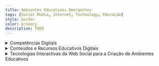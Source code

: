 ```yaml
---
title: Ambientes Educativos Emergentes
tags: [Social Media, Internet, Technology, Educação]
style: border
color: primary
description: TODO
---
```




<details>

<summary> Competências Digitais </summary>
<br>

<h4>A importância das competências digitais na educação</h4>
<br>
<p>
O documento destaca a crescente relevância das competências digitais na educação, essenciais para preparar cidadãos e profissionais para um mundo em que o digital desempenha um papel central. Argumenta que as escolas são o espaço ideal para desenvolver estas competências desde cedo, promovendo não apenas o domínio de ferramentas tecnológicas, mas também uma abordagem crítica e ética ao seu uso. 
O foco está na necessidade de capacitar professores e estudantes para utilizarem as tecnologias digitais de forma a enriquecer o processo educativo e promover uma aprendizagem inclusiva, inovadora e eficaz. Entre os desafios discutidos incluem-se a rápida evolução tecnológica, a necessidade de formação contínua para os professores e a adaptação das estratégias pedagógicas às necessidades dos estudantes. O documento sugere a adoção de referenciais de competências digitais, como o DigCompEdu, para orientar professores e alunos no uso crítico e inovador do digital.
</p>

<p>Pontos Principais:</p>
<ul>
    <li>
    <p>Definição e Relevância das Competências Digitais: A integração do digital em todas as áreas da vida, trabalho e educação requer que os cidadãos estejam preparados para serem críticos, criativos e colaborativos num mundo digital.</p>
    </li>
    <li>
    <p>Escola como Espaço de Capacitação: As escolas devem ser o local onde as competências digitais são introduzidas e desenvolvidas. Professores e estudantes precisam de habilidades que vão além do uso instrumental de tecnologias, incluindo análise crítica e inovação.</p>
    </li>
    <li>
    <p>Desafios para os Professores: Enfrentar a constante evolução tecnológica, integrar estratégias pedagógicas inovadoras e superar desigualdades no acesso às tecnologias por parte dos estudantes.</p>
    </li>
    <li>
    <p>DigCompEdu como Referencial: Este framework organiza as competências digitais docentes em seis áreas, promovendo a integração eficaz de tecnologias nos processos educativos. Ferramentas como o DigCompEdu CheckIn ajudam os professores a avaliar e melhorar as suas competências.</p>
    </li>
    <li>
    <p>Boas Práticas na Educação Digital: Encorajar o uso de ferramentas digitais para promover colaboração, criatividade e resolução de problemas, criando ecossistemas educativos eficazes.</p>
    </li>
    <li>
    <p>Adaptação às Necessidades dos Estudantes: Os professores devem ser flexíveis e sensíveis às realidades dos alunos, garantindo inclusão e acesso no uso das tecnologias.</p>
    </li>
</ul>

</details>

<details>

<summary> Conteúdos e Recursos Educativos Digitais </summary>
<br>
<h4>Integrando Tecnologias e Práticas Pedagógicas </h4>
<br>
<p>
O documento aborda a integração de tecnologias digitais nas práticas pedagógicas, destacando a importância de associar conteúdos educativos e ferramentas digitais para promover uma aprendizagem mais significativa e adaptada às necessidades do século XXI. A ideia central é que o uso de tecnologias não deve ser apenas suporte, mas um elemento ativo que transforma os processos de ensino e aprendizagem, promovendo metodologias ativas e construtivistas.

Enfatiza-se o papel do professor como mediador e guia, responsável por selecionar estratégias adequadas às necessidades dos alunos, avaliar criticamente os recursos disponíveis e fomentar a colaboração e a criação de conhecimento. O texto também explora a noção de "produtilizadores" ou "makers", indicando que professores e estudantes devem não só consumir recursos, mas também participar ativamente na produção de conteúdos digitais.
</p>

<ul>
  <li>
    <p>Integração de Tecnologias na Educação: O digital deve ser mais do que um suporte, transformando práticas pedagógicas e criando ambientes de aprendizagem enriquecidos.</p>
  </li>
  <li>
    <p>Papel do Professor: O docente é um mediador, responsável por guiar os alunos, selecionar estratégias, avaliar recursos digitais e criar experiências de aprendizagem colaborativa e crítica.</p>
  </li>
  <li>
    <p>Aprendizagem Ativa e Construtivista: Tecnologias devem fomentar o envolvimento dos estudantes na construção do conhecimento, ampliando a aprendizagem para além da sala de aula.</p>
  </li>
  <li>
    <p>Utilização Crítica de Recursos Digitais: Professores e alunos devem avaliar e validar os recursos digitais, garantindo qualidade e relevância pedagógica.</p>
  </li>
  <li>
    <p>Cultura Maker e Produtilizadores: Professores e estudantes devem participar ativamente na criação de conteúdos digitais, promovendo uma cultura participativa e colaborativa.</p>
  </li>
  <li>
    <p>Personalização da Aprendizagem: Recursos digitais devem permitir a personalização, adaptando-se ao ritmo, às necessidades e aos interesses dos alunos.</p>
  </li>
  <li>
    <p>Educação como Ecossistema Digital: A educação deve ser concebida como um ecossistema digital aberto, promovendo colaboração, conectividade e aprendizagem contínua.</p>
  </li>
</ul>

 <h4>Prós e Contras do Uso de Realidade Virtual na Sala de Aula</h4>
    <p>A realidade virtual (RV) é uma ferramenta inovadora que pode transformar a educação, oferecendo experiências imersivas e interativas. No entanto, o seu uso na sala de aula apresenta vantagens e desafios que devem ser cuidadosamente avaliados.</p>

 <li>
    <p>Prós</p>
    <ul>
      <li>
        <p>Experiências Imersivas e Engajantes: A RV permite aos alunos explorar ambientes inacessíveis no mundo real, como viagens ao passado ou simulações científicas. A interação imersiva aumenta a motivação e o interesse dos alunos.</p>
      </li>
      <li>
        <p>Aprendizagem Prática e Contextualizada: Proporciona simulações seguras para aprender habilidades práticas, como cirurgias ou operações técnicas, sem riscos reais. Facilita a aplicação de conhecimentos em cenários concretos.</p>
      </li>
      <li>
        <p>Inclusão de Estilos de Aprendizagem Diversos: Atende a diferentes estilos de aprendizagem, beneficiando especialmente alunos que preferem estímulos visuais e experiências interativas.</p>
      </li>
      <li>
        <p>Desenvolvimento de Competências do Século XXI: Promove competências como colaboração, resolução de problemas e pensamento crítico através de cenários virtuais.</p>
      </li>
    </ul>
  </li>

  <li>
    <p>Contras</p>
    <ul>
      <li>
        <p>Custos Elevados: A implementação de tecnologia de RV, incluindo equipamentos e conteúdos, pode ser dispendiosa, dificultando a sua adoção por escolas com recursos limitados.</p>
      </li>
      <li>
        <p>Acessibilidade e Inclusão: Nem todos os alunos têm as mesmas condições físicas ou sensoriais para utilizar os equipamentos de RV, levantando questões de equidade.</p>
      </li>
      <li>
        <p>Dependência Tecnológica: Problemas técnicos, como falhas de software ou hardware, podem interromper o processo de aprendizagem. Além disso, os professores precisam de formação específica para utilizar estas ferramentas.</p>
      </li>
      <li>
        <p>Riscos de Saúde e Bem-Estar: O uso prolongado pode causar cansaço visual, tonturas ou náuseas. A imersão excessiva também pode levar à desconexão com o ambiente real.</p>
      </li>
      <li>
        <p>Qualidade e Adequação dos Conteúdos: Ainda existem limitações no desenvolvimento de conteúdos educativos alinhados aos currículos e de alta qualidade.</p>
      </li>
    </ul>
  </li>

  <p>A realidade virtual tem um enorme potencial para transformar a educação, oferecendo experiências inovadoras e práticas. No entanto, a sua implementação exige um planeamento cuidadoso para garantir acessibilidade, formação adequada e equilíbrio entre tecnologia e pedagogia. Com a superação dos desafios, a RV pode tornar-se uma poderosa aliada na preparação dos alunos para o futuro.</p>

</details>


<details>

<summary> Tecnologias Interactivas da Web Social para a Criação de Ambientes Educativos </summary>

</details>

